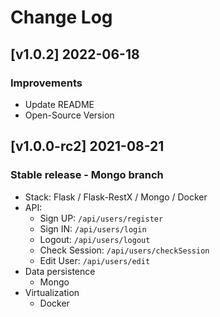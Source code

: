 # Change Log

## [v1.0.2] 2022-06-18
### Improvements

- Update README 
- Open-Source Version

## [v1.0.0-rc2] 2021-08-21

### Stable release - Mongo branch

- Stack: Flask / Flask-RestX / Mongo / Docker
- API:
  - Sign UP: `/api/users/register`
  - Sign IN: `/api/users/login`
  - Logout: `/api/users/logout`
  - Check Session: `/api/users/checkSession`
  - Edit User: `/api/users/edit`
- Data persistence
  - Mongo
- Virtualization
  - Docker
